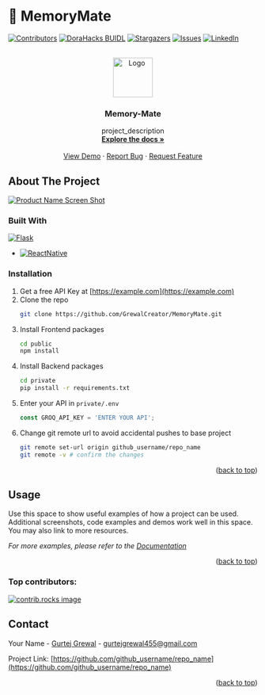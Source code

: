<a id="readme-top"></a>
# 🧠 MemoryMate

[![Contributors][contributors-shield]][contributors-url]
[![DoraHacks BUIDL](https://img.shields.io/badge/DoraHacks-BUIDL-blue)](https://dorahacks.io/buidl/21584)
[![Stargazers][stars-shield]][stars-url]
[![Issues][issues-shield]][issues-url]
[![LinkedIn][linkedin-shield]][linkedin-url]

<br />
<div align="center">
  <a href="https://github.com/GrewalCreator/MemoryMate">
    <img src="images/logo.png" alt="Logo" width="80" height="80">
  </a>

<h3 align="center">Memory-Mate</h3>

  <p align="center">
    project_description
    <br />
    <a href="https://github.com/GrewalCreator/MemoryMate"><strong>Explore the docs »</strong></a>
    <br />
    <br />
    <a href="https://github.com/GrewalCreator/MemoryMate">View Demo</a>
    &middot;
    <a href="https://github.com/GrewalCreator/MemoryMate/issues/new?labels=bug&template=bug-report---.md">Report Bug</a>
    &middot;
    <a href="https://github.com/GrewalCreator/MemoryMate/issues/new?labels=enhancement&template=feature-request---.md">Request Feature</a>
  </p>
</div>


## About The Project

[![Product Name Screen Shot][product-screenshot]](https://example.com)

### Built With
 [![Flask][Flask.py]][Flask-url]
* [![ReactNative][ReactNative.tsx]][ReactNative-url]


### Installation

1. Get a free API Key at [https://example.com](https://example.com)
2. Clone the repo
   ```sh
   git clone https://github.com/GrewalCreator/MemoryMate.git
   ```
3. Install Frontend packages
   ```sh
   cd public
   npm install
   ```
4. Install Backend packages
   ```sh
   cd private
   pip install -r requirements.txt
   ```
5. Enter your API in `private/.env`
   ```js
   const GROQ_API_KEY = 'ENTER YOUR API';
   ```
6. Change git remote url to avoid accidental pushes to base project
   ```sh
   git remote set-url origin github_username/repo_name
   git remote -v # confirm the changes
   ```


<p align="right">(<a href="#readme-top">back to top</a>)</p>



<!-- USAGE EXAMPLES -->
## Usage

Use this space to show useful examples of how a project can be used. Additional screenshots, code examples and demos work well in this space. You may also link to more resources.

_For more examples, please refer to the [Documentation](https://example.com)_

<p align="right">(<a href="#readme-top">back to top</a>)</p>


### Top contributors:

<a href="https://github.com/github_username/repo_name/graphs/contributors">
  <img src="https://contrib.rocks/image?repo=github_username/repo_name" alt="contrib.rocks image" />
</a>




<!-- CONTACT -->
## Contact

Your Name - [Gurtej Grewal]([linkedin-url]) - gurtejgrewal455@gmail.com

Project Link: [https://github.com/github_username/repo_name](https://github.com/github_username/repo_name)

<p align="right">(<a href="#readme-top">back to top</a>)</p>


[contributors-shield]: https://img.shields.io/github/contributors/github_username/repo_name.svg?style=for-the-badge
[contributors-url]: https://github.com/github_username/repo_name/graphs/contributors

[stars-shield]: https://img.shields.io/github/stars/github_username/repo_name.svg?style=for-the-badge
[stars-url]: https://github.com/github_username/repo_name/stargazers

[issues-shield]: https://img.shields.io/github/issues/github_username/repo_name.svg?style=for-the-badge
[issues-url]: https://github.com/github_username/repo_name/issues

[linkedin-shield]: https://img.shields.io/badge/-LinkedIn-black.svg?style=for-the-badge&logo=linkedin&colorB=555
[linkedin-url]: https://linkedin.com/in/linkedin_username

[product-screenshot]: images/screenshot.png

[Flask.py]: https://img.shields.io/badge/React-20232A?style=for-the-badge&logo=react&logoColor=61DAFB
[Flask-url]: https://reactjs.org/
[ReactNative.tsx]: https://img.shields.io/badge/React-20232A?style=for-the-badge&logo=react&logoColor=61DAFB
[ReactNative-url]: https://reactjs.org/

